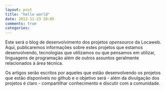```yaml
---
layout: post
title: "hello world"
date: 2012-11-23 20:05
comments: true
categories: 
---
```


Este será o blog de desenvolvimento dos projetos *opensource* da
Locaweb. Aqui, publicaremos informações sobre estes projetos que
estamos desenvolvendo, tecnologias que utilizamos ou que pensamos em
utilizar, linguagens de programação além de outros assuntos geralmente
relacionados à área técnica.

Os artigos serão escritos por aqueles que estão desenvolvendo os
projetos que estão disponíveis no github e o objetivo será - além da
divulgação dos projetos é claro - compartilhar conhecimento e discutir
com a comunidade.
